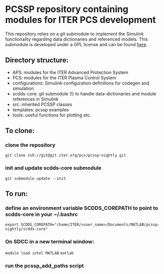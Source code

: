 # PCSSP repository containing modules for ITER PCS development
This repository relies on a git submodule to implement the Simulink functionality regarding
data dictionaries and referenced models. This submodule is developed under a GPL license
and can be found [here](https://gitlab.epfl.ch/spc/scdds/scdds-core). 

## Directory structure:
- APS: modules for the ITER Advanced Protection System
- PCS: modules for the ITER Plasma Control System
- configurations: Simulink configuration definitions for codegen and simulation
- scdds-core: git submodule (!) to handle data-dictionaries and module references in Simulink
- src: inherited PCSSP classes
- templates: pcssp examples
- tools: useful functions for plotting etc.

## To clone: 
### clone the repository
`git clone ssh://git@git.iter.org/pcs/pcssp-nightly.git`
### init and update scdds-core submodule
`git submodule update --init`


## To run:
### define an environment variable SCDDS_COREPATH to point to scdds-core in your ~/.bashrc
`export SCDDS_COREPATH="/home/ITER/<user_name>/Documents/MATLAB/pcssp-nightly/scdds-core"`

### On SDCC in a new terminal window:
`module load intel MATLAB`
`matlab`
### run the pcssp_add_paths script

